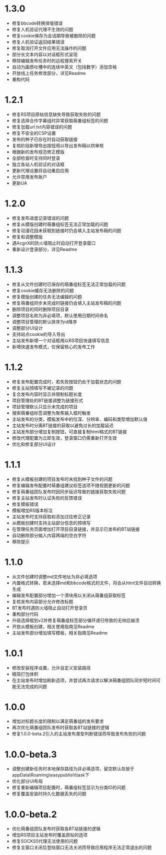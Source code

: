 # 1.3.0

- 修复bbcode转换排版错误
- 修复人机验证代理不生效的问题
- 修复cookie保存为会话期导致被删除的问题
- 修复人机验证返回结果错误
- 修复取消打开文件应用无法操作的问题
- 部分长文本内容以对话框形式呈现
- 移除编辑发布任务时的远程搜索开关
- 自动为画质吐槽中的连续中英文（包括数字）添加空格
- 开放线上任务修改部分，详见Readme
- 重构代码

# 1.2.1

- 修复RS项目原帖信息缺失导致获取失败的问题
- 修复选择合作字幕组时异常获取萌番组标签的问题
- 修复加载url.txt内容错误的问题
- 修复不安全的CSP设置
- 发布的种子已存在时自动获取链接
- 复核阶段新增导出按钮用以导出发布稿以供审核
- 根据新的发布规范修正模版
- 全部检查时支持同时登录
- 独立各站人机验证的对话框
- 更新代理设置将自动重启应用
- 允许禁用发布账户
- 更新UA

# 1.2.0

- 修复发布进度记录错误的问题
- 修复从模版创建时萌番组标签无法正常加载的问题
- 修复动漫花园未获取到链接时仍会填入主站发布稿的问题
- 修复和调整模版
- 遇AcgnX的防火墙阻止时自动打开登录窗口
- 重新设计登录部分，详见Readme

# 1.1.3

- 修复从文件创建时已保存的萌番组标签无法正常加载的问题
- 修复cookie缓存无法删除的问题
- 修复模版创建的任务无法编辑的问题
- 修复萌番组同步未完成时链接仍会填入主站发布稿的问题
- 删除项目的同时删除项目目录
- 调整项目名称为非必填项，默认使用日期时间命名
- 调整项目管理的默认排序为id降序
- 调整部分UI设计
- 支持站点cookie的导入导出
- 主站发布新增一个对话框用以RS项目快速填写信息
- 新增快速发布模式，仅保留核心的发布工作

# 1.1.2

- 修复发布配置完成时，若失败按钮仍处于加载状态的问题
- 修复主站预填写不被记录的问题
- 复合发布内容时显示并限制标题长度
- 项目管理处的BT链接调整为链接形式
- 项目管理默认只显示未完成的项目
- 搜索萌番组标签调整为聚焦输入框时触发
- 主站发布的分类，模板发布中的位深、分辨率、编码和类型增加默认值
- 主站发布时分离BT链接的获取以避免过长的加载延迟
- 主站发布部分增加复制按钮，可直接复制html格式的BT链接
- 修改代理配置为立即生效，登录窗口仍需重新打开生效
- 优化和修复部分UI设计

# 1.1.1

- 修复从模板创建的项目发布时未找到种子文件的问题
- 修复编辑发布配置时萌番组建议标签选项不随视图更新的问题
- 修复萌番组团队发布时因同步延迟导致的链接获取失败问题
- 修复主站发布时认证失败的反馈错误
- 修复模板错误
- 模板增加RS版本标注
- 主站发布时支持获取和添加过往修正记录
- 从模板创建时支持主站部分信息的预填写
- 在管理任务页面增加打开项目目录链接，并显示已发布的BT站链接
- 自动删除部分输入内容两端的空白字符
- 移除提示

# 1.1.0

- 从文件创建时调整md文件地址为非必填选项
- 内置格式转换，若未选择md和bbcode格式的文件，将会从html文件自动转换生成
- 编辑发布配置部分增加一个滑块用以关闭从萌番组获取标签
- 复核发布内容部分允许修改标题
- BT发布时遇防火墙阻止自动打开登录页
- 重构部分代码
- 升级选择框到v2并修复萌番组标签部分循环递归导致的无响应崩溃
- 开放从模板创建，相关使用指南见Readme
- 主站发布部分增加填写模板，相关指南见Readme

# 1.0.1

- 修改安装程序设置，允许自定义安装路径
- 精简打包体积
- 在主站发布时增加刷新选项，并尝试再次请求以解决萌番组团队同步短时间可能无法完成的问题

# 1.0.0

- 增加对标题长度的限制以满足萌番组的发布要求
- 再次优化萌番组团队发布时获取各BT站链接的逻辑
- 修复1.0.0-beta.2引入的主站发布类型判断错误而导致发布失败的问题

# 1.0.0-beta.3

- 调整创建新任务时本地保存路径为非必填选项，留空默认存放于appData\Roaming\easypublish\task下
- 优化部分UI布局
- 修复重新编辑项目配置时，萌番组标签显示为分类ID的问题
- 修复覆盖安装时持久化数据丢失的问题

# 1.0.0-beta.2

- 优化萌番组团队发布时获取各BT站链接的逻辑
- 增加RS项目主站发布时覆盖原帖的选项
- 修复SOCKS5代理无法使用的问题
- 修复主窗口关闭后登陆窗口无法关闭而导致应用程序无法正常退出的问题